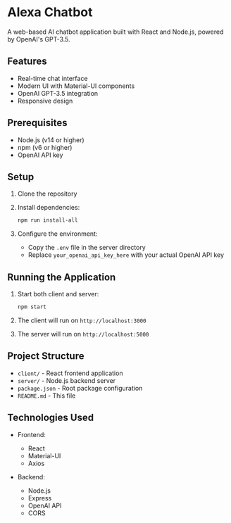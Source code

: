 # Alexa Chatbot

A web-based AI chatbot application built with React and Node.js, powered by OpenAI's GPT-3.5.

## Features

- Real-time chat interface
- Modern UI with Material-UI components
- OpenAI GPT-3.5 integration
- Responsive design

## Prerequisites

- Node.js (v14 or higher)
- npm (v6 or higher)
- OpenAI API key

## Setup

1. Clone the repository
2. Install dependencies:
   ```bash
   npm run install-all
   ```

3. Configure the environment:
   - Copy the `.env` file in the server directory
   - Replace `your_openai_api_key_here` with your actual OpenAI API key

## Running the Application

1. Start both client and server:
   ```bash
   npm start
   ```

2. The client will run on `http://localhost:3000`
3. The server will run on `http://localhost:5000`

## Project Structure

- `client/` - React frontend application
- `server/` - Node.js backend server
- `package.json` - Root package configuration
- `README.md` - This file

## Technologies Used

- Frontend:
  - React
  - Material-UI
  - Axios

- Backend:
  - Node.js
  - Express
  - OpenAI API
  - CORS 